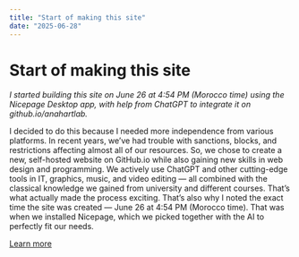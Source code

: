 ```yaml
---
title: "Start of making this site"
date: "2025-06-28"
---
```


# Start of making this site

_I started building this site on June 26 at 4:54 PM (Morocco time) using the Nicepage Desktop app, with help from ChatGPT to integrate it on github.io/anahartlab._

I decided to do this because I needed more independence from various platforms. In recent years, we’ve had trouble with sanctions, blocks, and restrictions affecting almost all of our resources. So, we chose to create a new, self-hosted website on GitHub.io while also gaining new skills in web design and programming. We actively use ChatGPT and other cutting-edge tools in IT, graphics, music, and video editing — all combined with the classical knowledge we gained from university and different courses. That’s what actually made the process exciting. That’s also why I noted the exact time the site was created — June 26 at 4:54 PM (Morocco time). That was when we installed Nicepage, which we picked together with the AI to perfectly fit our needs.

[Learn more](NEWS.html#block-2)